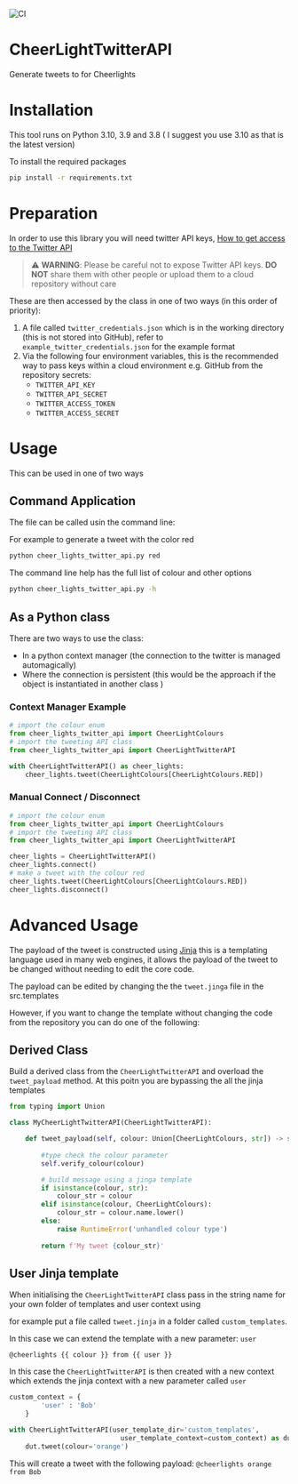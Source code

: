 ![CI](https://github.com/krcb197/PeakRDL-python/actions/workflows/action.yaml/badge.svg)

# CheerLightTwitterAPI
Generate tweets to for Cheerlights

# Installation

This tool runs on Python 3.10, 3.9 and 3.8 ( I suggest you use 3.10 as that is the latest version)

To install the required packages 

```bash
pip install -r requirements.txt
```

# Preparation

In order to use this library you will need twitter API keys, [How to get access to the Twitter API](https://developer.twitter.com/en/docs/twitter-api/getting-started/getting-access-to-the-twitter-api)

> :warning: **WARNING**: Please be careful not to expose Twitter API keys. **DO NOT** share them with other people or upload them to a cloud repository without care 

These are then accessed by the class in one of two ways (in this order of priority):

1. A file called ```twitter_credentials.json``` which is in the working directory (this is not 
   stored into GitHub), refer to ```example_twitter_credentials.json``` for the example format
2. Via the following four environment variables, this is the recommended way to pass keys within a
   cloud environment e.g. GitHub from the repository secrets:
      - ```TWITTER_API_KEY```
      - ```TWITTER_API_SECRET```
      - ```TWITTER_ACCESS_TOKEN```
      - ```TWITTER_ACCESS_SECRET```

# Usage

This can be used in one of two ways

## Command Application

The file can be called usin the command line:

For example to generate a tweet with the color red
```bash
python cheer_lights_twitter_api.py red
```
The command line help has the full list of colour and other options
```bash
python cheer_lights_twitter_api.py -h
```

## As a Python class

There are two ways to use the class:
- In a python context manager (the connection to the twitter is managed automagically)
- Where the connection is persistent (this would be the approach if the object is instantiated in
  another class )

### Context Manager Example
```python
# import the colour enum
from cheer_lights_twitter_api import CheerLightColours
# import the tweeting API class
from cheer_lights_twitter_api import CheerLightTwitterAPI

with CheerLightTwitterAPI() as cheer_lights:
    cheer_lights.tweet(CheerLightColours[CheerLightColours.RED])

```

### Manual Connect / Disconnect
```python
# import the colour enum
from cheer_lights_twitter_api import CheerLightColours
# import the tweeting API class
from cheer_lights_twitter_api import CheerLightTwitterAPI

cheer_lights = CheerLightTwitterAPI()
cheer_lights.connect()
# make a tweet with the colour red
cheer_lights.tweet(CheerLightColours[CheerLightColours.RED])
cheer_lights.disconnect()

```

# Advanced Usage

The payload of the tweet is constructed using [Jinja](https://jinja.palletsprojects.com/en/3.0.x/)
this is a templating language used in many web engines, it allows the payload of the tweet to
be changed without needing to edit the core code.

The payload can be edited by changing the the ```tweet.jinga``` file in the src.templates

However, if you want to change the template without changing the code from the repository you 
can do one of the following:

## Derived Class

Build a derived class from the ```CheerLightTwitterAPI``` and overload the ```tweet_payload```
method. At this poitn you are bypassing the all the jinja templates

```python
from typing import Union

class MyCheerLightTwitterAPI(CheerLightTwitterAPI):

    def tweet_payload(self, colour: Union[CheerLightColours, str]) -> str:
       
        #type check the colour parameter
        self.verify_colour(colour)

        # build message using a jinga template
        if isinstance(colour, str):
            colour_str = colour
        elif isinstance(colour, CheerLightColours):
            colour_str = colour.name.lower()
        else:
            raise RuntimeError('unhandled colour type')
       
        return f'My tweet {colour_str}'
```

## User Jinja template

When initialising the ```CheerLightTwitterAPI``` class pass in the string name for your own 
folder of templates and user context using 

for example put a file called ```tweet.jinja``` in a folder called ```custom_templates```. 

In this case we can extend the template with a new parameter: ```user```

```jinja
@cheerlights {{ colour }} from {{ user }}
```

In this case the ```CheerLightTwitterAPI``` is then created with a new context which extends
the jinja context with a new parameter called ```user```

```python
custom_context = {
        'user' : 'Bob'
    }

with CheerLightTwitterAPI(user_template_dir='custom_templates',
                            user_template_context=custom_context) as dut:
    dut.tweet(colour='orange')
```
This will create a tweet with the following payload: `@cheerlights orange from Bob`




